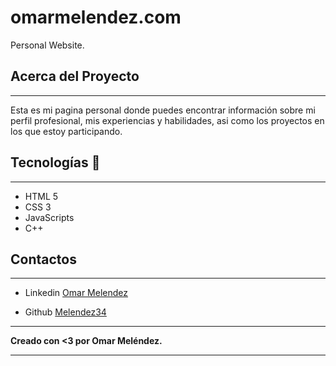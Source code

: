 # omarmelendez.com

Personal Website.

## Acerca del Proyecto

---

Esta es mi pagina personal donde puedes encontrar información sobre mi perfil profesional, mis experiencias y habilidades, asi como los proyectos en los que estoy participando.

## Tecnologías 🔧

---

- HTML 5
- CSS 3
- JavaScripts
- C++

## Contactos

---

- Linkedin [Omar Melendez ](https://www.linkedin.com/in/omar-mel-lopez/)

- Github [Melendez34](https://www.github.com/Melendez34/)

---

**Creado con <3 por Omar Meléndez.**

---
